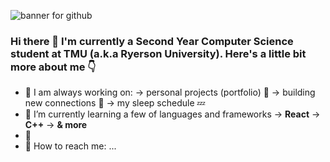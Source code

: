 ![banner for github](https://github.com/josephleungg/josephleungg/assets/98608136/bc16e317-7491-4657-a5c5-7beca2ba4cbd)

### Hi there 👋 I'm currently a Second Year Computer Science student at TMU (a.k.a Ryerson University). Here's a little bit more about me 👇

- 🔭 I am always working on:
  → personal projects (portfolio) 📄
  → building new connections 🔗
  → my sleep schedule 💤
- 🌱 I’m currently learning a few of languages and frameworks
  → **React**
  → **C++**
  → **& more**
- 💬 
- 💬 How to reach me: ...
